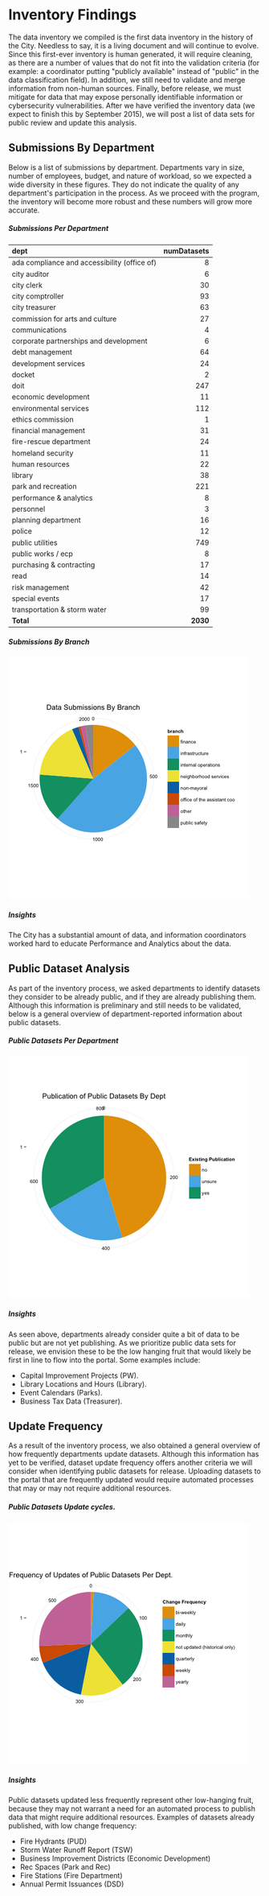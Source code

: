 # Inventory Findings
The data inventory we compiled is the first data inventory in the history of the City.  Needless to say, it is a living document and will continue to evolve.  Since this first-ever inventory is human generated, it will require cleaning, as there are a number of values that do not fit into the validation criteria (for example: a coordinator putting "publicly available" instead of "public" in the data classification field).  In addition, we still need to validate and merge information from non-human sources.  Finally, before release, we must mitigate for data that may expose personally identifiable information or cybersecurity vulnerabilities.  After we have verified the inventory data (we expect to finish this by September 2015), we will post a list of  data sets for public review and update this analysis.

## Submissions By Department
Below is a list of submissions by department.  Departments vary in size, number of employees, budget, and nature of workload, so we expected a wide diversity in these figures. They do not indicate the quality of any department's participation in the process.  As we proceed with the program, the inventory will become more robust and these numbers will grow more accurate.

##### Submissions Per Department

|dept                                         | numDatasets|
|:--------------------------------------------|-----------:|
|ada compliance and accessibility (office of) |           8|
|city auditor                                 |           6|
|city clerk                                   |          30|
|city comptroller                             |          93|
|city treasurer                               |          63|
|commission for arts and culture              |          27|
|communications                               |           4|
|corporate partnerships and development       |           6|
|debt management                              |          64|
|development services                         |          24|
|docket                                       |           2|
|doit                                         |         247|
|economic development                         |          11|
|environmental services                       |         112|
|ethics commission                            |           1|
|financial management                         |          31|
|fire-rescue department                       |          24|
|homeland security                            |          11|
|human resources                              |          22|
|library                                      |          38|
|park and recreation                          |         221|
|performance & analytics                      |           8|
|personnel                                    |           3|
|planning department                          |          16|
|police                                       |          12|
|public utilities                             |         749|
|public works / ecp                           |           8|
|purchasing & contracting                     |          17|
|read                                         |          14|
|risk management                              |          42|
|special events                               |          17|
|transportation & storm water                 |          99|
|**Total**                                    |    **2030**|


##### Submissions By Branch
![data submissions](assets/chart/databybranchg.png) 


##### Insights
The City has a substantial amount of data, and information coordinators worked hard to educate Performance and Analytics about the data.  

## Public Dataset Analysis
As part of the inventory process, we asked departments to identify datasets they consider to be already public, and if they are already publishing them.  Although this information is preliminary and still needs to be validated, below is a general overview of department-reported information about public datasets.

##### Public Datasets Per Department

![public datasets](assets/chart/pubdsg.png) 

##### Insights
As seen above, departments already consider quite a bit of data to be public but are not yet publishing. As we prioritize public data sets for release, we envision these to be the low hanging fruit that would likely be first in line to flow into the portal.  Some examples include: 
* Capital Improvement Projects (PW).
* Library Locations and Hours (Library).
* Event Calendars (Parks).
* Business Tax Data (Treasurer).

## Update Frequency
As a result of the inventory process, we also obtained a general overview of how frequently departments update datasets.  Although this information has yet to be verified, dataset update frequency offers another criteria we will consider when identifying public datasets for release.  Uploading datasets to the portal that are frequently updated would require automated processes that may or may not require additional resources.

##### Public Datasets Update cycles.
![update-ds](assets/chart/pubdsc.png) 


##### Insights
Public datasets updated less frequently represent other low-hanging fruit, because they may not warrant a need for an automated process to publish data that might require additional resources.  Examples of datasets already published, with low change frequency:
* Fire Hydrants (PUD)
* Storm Water Runoff Report (TSW)
* Business Improvement Districts (Economic Development)
* Rec Spaces (Park and Rec) 
* Fire Stations (Fire Department)
* Annual Permit Issuances (DSD)
